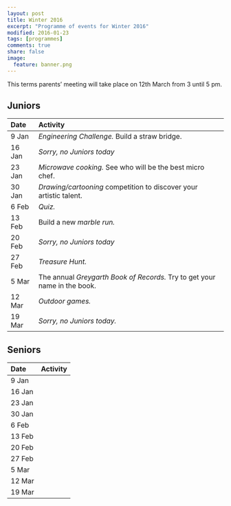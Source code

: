 ```yaml
---
layout: post
title: Winter 2016
excerpt: "Programme of events for Winter 2016"
modified: 2016-01-23
tags: [programmes]
comments: true
share: false
image:
  feature: banner.png
---
```


This terms parents’ meeting will take place on 12th March from 3 until 5 pm.

## Juniors

| Date | Activity |
|:--------|:-------|
| 9 Jan | *Engineering Challenge.* Build a straw bridge. |
| 16 Jan | *Sorry, no Juniors today* |
| 23 Jan | *Microwave cooking.* See who will be the best micro chef. |
| 30 Jan | *Drawing/cartooning* competition to discover your artistic talent. |
| 6 Feb | *Quiz.* |
| 13 Feb | Build a new *marble run.* |
| 20 Feb | *Sorry, no Juniors today* |
| 27 Feb | *Treasure Hunt.* |
| 5 Mar | The annual *Greygarth Book of Records.* Try to get your name in the book. |
| 12 Mar | *Outdoor games.* |
| 19 Mar | *Sorry, no Juniors today.* |

## Seniors

| Date | Activity |
|:--------|:-------|
| 9 Jan |  |
| 16 Jan |  |
| 23 Jan |  |
| 30 Jan |  |
| 6 Feb |  |
| 13 Feb |  |
| 20 Feb |  |
| 27 Feb |  |
| 5 Mar |  |
| 12 Mar |  |
| 19 Mar |  |
